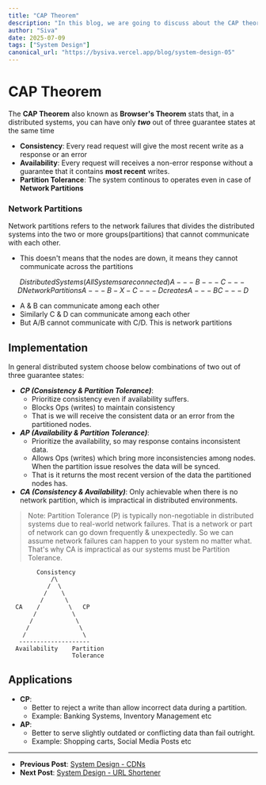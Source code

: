 ```yaml
---
title: "CAP Theorem"
description: "In this blog, we are going to discuss about the CAP theorem"
author: "Siva"
date: 2025-07-09
tags: ["System Design"]
canonical_url: "https://bysiva.vercel.app/blog/system-design-05"
---
```


# CAP Theorem
The **CAP Theorem** also known as **Browser's Theorem** stats that, in a distributed systems, you can have only **_two_** out of three guarantee states at the same time
- **Consistency**: Every read request will give the most recent write as a response or an error
- **Availability**: Every request will receives a non-error response without a guarantee that it contains **most recent** writes.
- **Partition Tolerance**: The system continous to operates even in case of **Network Partitions**

### Network Partitions
Network partitions refers to the network failures that divides the distributed systems into the two or more groups(partitions) that cannot communicate with each other.
- This doesn't means that the nodes are down, it means they cannot communicate across the partitions
```math

    Distributed Systems 
    (All Systems are connected)
    A --- B --- C --- D

    Network Partitions
    A --- B -X- C --- D
    creates
    A --- B     C --- D
```
- A & B can communicate among each other
- Similarly C & D can communicate among each other
- But A/B cannot communicate with C/D. This is network partitions

## Implementation
In general distributed system choose below combinations of two out of three guarantee states:
- **_CP (Consistency & Partition Tolerance)_**: 
    - Prioritize consistency even if availability suffers.
    - Blocks Ops (writes) to maintain consistency
    - That is we will receive the consistent data or an error from the partitioned nodes.
- **_AP (Availability & Partition Tolerance)_**:
    - Prioritize the availability, so may response contains inconsistent data.
    - Allows Ops (writes) which bring more inconsistencies among nodes. When the partition issue resolves the data will be synced.
    - That is it returns the most recent version of the data the partitioned nodes has.
- **_CA (Consistency & Availability)_**: Only achievable when there is no network partition, which is impractical in distributed environments.

> Note: Partition Tolerance (P) is typically non-negotiable in distributed systems due to real-world network failures. That is a network or part of network can go down frequently & unexpectedly. So we can assume network failures can happen to your system no matter what. That's why CA is impractical as our systems must be Partition Tolerance.

```tree
        Consistency
            /\
           /  \
          /    \
         /      \
  CA    /        \   CP
       /          \
      /            \
     /              \
    /                \
   --------------------
  Availability    Partition
                  Tolerance

```

## Applications
- **CP**:
    - Better to reject a write than allow incorrect data during a partition.
    - Example: Banking Systems, Inventory Management etc
- **AP**:
    - Better to serve slightly outdated or conflicting data than fail outright.
    - Example: Shopping carts, Social Media Posts etc
---
- **Previous Post**: [System Design - CDNs](/blog/cdns)
- **Next Post**: [System Design - URL Shortener](/blog/url-shortener)